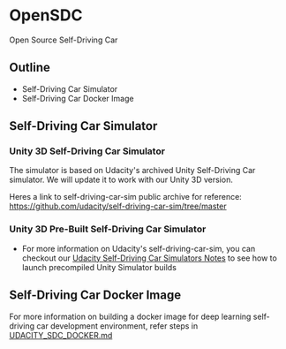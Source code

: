 # OpenSDC

Open Source Self-Driving Car

## Outline

- Self-Driving Car Simulator
- Self-Driving Car Docker Image

## Self-Driving Car Simulator

### Unity 3D Self-Driving Car Simulator

The simulator is based on Udacity's archived Unity Self-Driving Car simulator. We will update it to work with our Unity 3D version.

Heres a link to self-driving-car-sim public archive for reference: https://github.com/udacity/self-driving-car-sim/tree/master

### Unity 3D Pre-Built Self-Driving Car Simulator

- For more information on Udacity's self-driving-car-sim, you can checkout our [Udacity Self-Driving Car Simulators Notes](docs/UDACITY_CARSIM.md) to see how to launch precompiled Unity Simulator builds

## Self-Driving Car Docker Image

For more information on building a docker image for deep learning self-driving car development environment, refer steps in [UDACITY_SDC_DOCKER.md](./docs/UDACITY_SDC_DOCKER.md)
